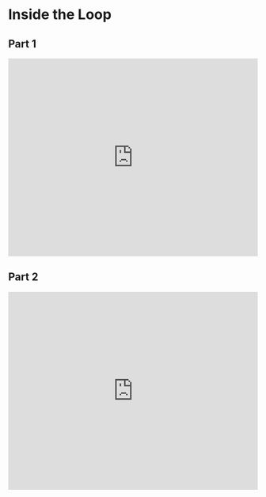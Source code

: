 # Inside the Loop


## Part 1

<iframe 
  width="100%" 
  height="400px" 
  src="https://www.youtube.com/embed/gepAR8vwu6I" 
  title="YouTube video player" 
  frameborder="0" 
  allow="accelerometer; autoplay; clipboard-write; encrypted-media; gyroscope; picture-in-picture" 
  allowfullscreen>
</iframe>

## Part 2

<iframe 
  width="100%" 
  height="400px" 
  src="https://www.youtube.com/embed/ohzmQ7742Mg" 
  title="YouTube video player" 
  frameborder="0" 
  allow="accelerometer; autoplay; clipboard-write; encrypted-media; gyroscope; picture-in-picture" 
  allowfullscreen>
</iframe>